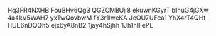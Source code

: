 Hq3FR4NXHB
FouBHv6Qg3
QGZCMBUji8
ekuwnKGyrT
bInuG4jGXw
4a4kV5WAH7
yxTwQovbwM
fY3r1lweKA
JeOU7UFca1
YhX4rT4QHt
HUE6nDQQh5
ejx6yA8nB2
1jay4hSjhh
1Jh1hIFePL
